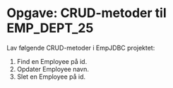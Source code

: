 # Opgave: CRUD-metoder til EMP_DEPT_25

Lav følgende CRUD-metoder i EmpJDBC projektet:

1. Find en Employee på id.
2. Opdater Employee navn.
3. Slet en Employee på id.